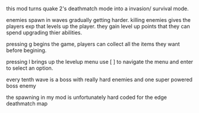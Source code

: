 this mod turns quake 2's deathmatch mode into a invasion/ survival mode.

enemies spawn in waves gradually getting harder.
killing enemies gives the players exp that levels up the player.
they gain level up points that they can spend upgrading thier abilities.

pressing g begins the game, players can collect all the items they want before begining.

pressing l brings up the levelup menu
use [ ] to navigate the menu and enter to select an option.

every tenth wave is a boss with really hard enemies and one super powered boss enemy

the spawning in my mod is unfortunately hard coded for the edge deathmatch map
